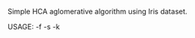 Simple HCA aglomerative algorithm using Iris dataset.

USAGE:
-f <file name>
-s <separator>
-k <number of groups>